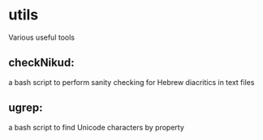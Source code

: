 # utils
Various useful tools

## checkNikud:

a bash script to perform sanity checking for Hebrew diacritics in text files

## ugrep:

a bash script to find Unicode characters by property
